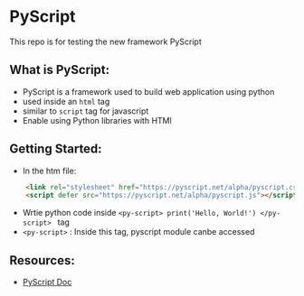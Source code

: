 # PyScript
This repo is for testing the new framework PyScript 

## What is PyScript:
* PyScript is a framework used to build web application using python 
* used inside an `html` tag
* similar to `script` tag for javascript
* Enable using Python libraries with HTMl

## Getting Started:
* In the htm file:
```html
    <link rel="stylesheet" href="https://pyscript.net/alpha/pyscript.css" />
    <script defer src="https://pyscript.net/alpha/pyscript.js"></script>
```
* Wrtie python code inside `<py-script> print('Hello, World!') </py-script> ` tag
* `<py-script>` : Inside this tag, pyscript module canbe accessed 

## Resources:
* [PyScript Doc](https://pyscript.net/)
